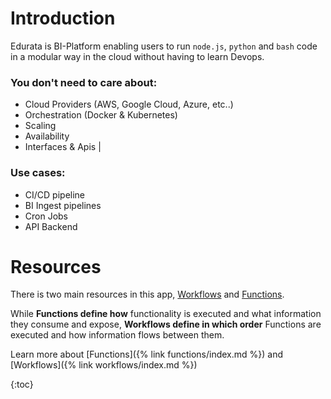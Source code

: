 # Introduction

Edurata is BI-Platform enabling users to run `node.js`, `python` and `bash` code in a modular way in the cloud without having to learn Devops.

### You don't need to care about:

- Cloud Providers (AWS, Google Cloud, Azure, etc..)
- Orchestration (Docker & Kubernetes)
- Scaling
- Availability
- Interfaces & Apis
  |

### Use cases:

- CI/CD pipeline
- BI Ingest pipelines
- Cron Jobs
- API Backend

# Resources

There is two main resources in this app, [Workflows](https://docs.edurata.com/pages/workflows.html) and [Functions](https://docs.edurata.com/pages/workflows.html).

While **Functions define how** functionality is executed and what information they consume and expose, **Workflows define in which order** Functions are executed and how information flows between them.

Learn more about [Functions]({% link functions/index.md %}) and [Workflows]({% link workflows/index.md %})

{:toc}
